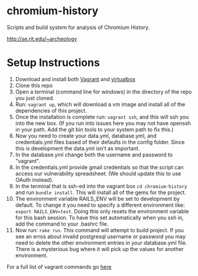 chromium-history
================

Scripts and build system for analysis of Chromium History.

http://se.rit.edu/~archeology

Setup Instructions
==================

1. Download and install both [Vagrant](https://www.vagrantup.com/downloads.html) and [virtualbox](https://www.virtualbox.org/wiki/Downloads)
2. Clone this repo
3. Open a terminal (command line for windows) in the directory of the repo you just cloned.
4. Run: `vagrant up`, which will download a vm image and install all of the dependencies of this project.
5. Once the installation is complete run: `vagrant ssh`, and this will ssh you into the new box. (If you run into issues here you may not have openssh in your path. Add the git bin tools to your system path to fix this.) 
6. Now you need to create your data.yml, database.yml, and credentials.yml files based of their defaults in the config folder. Since this is development the data.yml isn't as important. 
7. In the database.yml change both the username and password to "vagrant". 
8. In the credentials.yml provide gmail credentials so that the script can access our vulnerability spreadsheet. (We should update this to use OAuth instead). 
9. In the terminal that is ssh-ed into the vagrant box `cd chromium-history` and run `bundle install`. This will install all of the gems for the project. 
10. The environment variable RAILS\_ENV will be set to development by default. To change it you need to specify a different environment like: `export RAILS_ENV=test`. Doing this only resets the environment variable for this bash session. To have this set automatically when you ssh in, add the command to your .bashrc file. 
11. Now run: `rake run`. This command will attempt to build project. If you see an erros about invalid postgresql username or password you may need to delete the other environment entries in your database.yml file. There is a mysterious bug where it will pick up the values for another environment. 

For a full list of vagrant commands go [here](https://docs.vagrantup.com/v2/cli/index.html)

